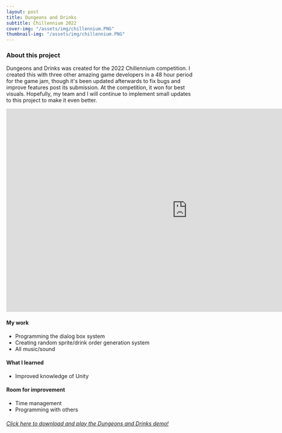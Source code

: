 ```yaml
---
layout: post
title: Dungeons and Drinks
subtitle: Chillennium 2022
cover-img: "/assets/img/chillennium.PNG"
thumbnail-img: "/assets/img/chillennium.PNG"
---
```



### About this project

Dungeons and Drinks was created for the 2022 Chillennium competition. I created this with three other amazing game developers in a 48 hour period for the game jam, though it's been updated afterwards to fix bugs and improve features post its submission. At the competition, it won for best visuals. Hopefully, my team and I will continue to implement small updates to this project to make it even better.

<iframe width="960" height="540" src="https://www.youtube.com/embed/XU70b0Q7HqA" title="YouTube video player" frameborder="0" allow="accelerometer; autoplay; clipboard-write; encrypted-media; gyroscope; picture-in-picture" allowfullscreen></iframe>

#### My work

* Programming the dialog box system
* Creating random sprite/drink order generation system
* All music/sound

#### What I learned

* Improved knowledge of Unity

#### Room for improvement

* Time management
* Programming with others

<h6><a href="https://samanthemum.itch.io/dungeons-and-drinks">Click here to download and play the Dungeons and Drinks demo!</a></h6>